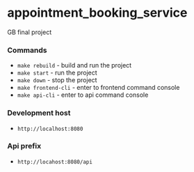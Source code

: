# appointment_booking_service
GB final project

### Commands
- `make rebuild` - build and run the project
- `make start` - run the project
- `make down` - stop the project
- `make frontend-cli` - enter to frontend command console
- `make api-cli` - enter to api command console

### Development host
- `http://localhost:8080`

### Api prefix
- `http://locahost:8080/api`
